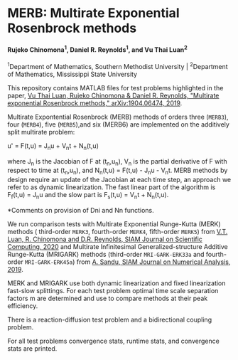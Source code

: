 # MERB: Multirate Exponential Rosenbrock methods #

#### Rujeko Chinomona<sup>1</sup>, Daniel R. Reynolds<sup>1</sup>, and Vu Thai Luan<sup>2</sup> ####
<sup>1</sup>Department of Mathematics, Southern Methodist University |
<sup>2</sup>Department of Mathematics, Mississippi State University

This repository contains MATLAB files for test problems highlighted in the paper, [Vu Thai Luan, Rujeko Chinomona & Daniel R. Reynolds, "Multirate exponential Rosenbrock methods," arXiv:1904.06474, 2019](https://arxiv.org/abs/1904.06474).

Multirate Expontential Rosenbrock (MERB) methods of orders three (`MERB3`), four (`MERB4`), five (`MERB5`),and six (MERB6) are implemented on the additively split multirate problem:

  u' = F(t,u) = J<sub>n</sub>u + V<sub>n</sub>t + N<sub>n</sub>(t,u)

where J<sub>n</sub> is the Jacobian of F at (t<sub>n</sub>,u<sub>n</sub>), V<sub>n</sub> is the partial derivative of F with respect to time at (t<sub>n</sub>,u<sub>n</sub>), and N<sub>n</sub>(t,u) = F(t,u) - J<sub>n</sub>u - V<sub>n</sub>t. MERB methods by design require an update of the Jacobian at each time step, an approach we refer to as dynamic linearization. The fast linear part of the algorithm is F<sub>f</sub>(t,u) = J<sub>n</sub>u and the slow
part is F<sub>s</sub>(t,u) = V<sub>n</sub>t + N<sub>n</sub>(t,u).

 *Comments on provision of Dni and Nn functions. 

We run comparison tests with Multirate Exponential Runge-Kutta (MERK) methods ( third-order ```MERK3```, fourth-order ```MERK4```, fifth-order ```MERK5```) from [V.T. Luan, R. Chinomona and D.R. Reynolds, SIAM Journal on Scientific Computing, 2020](https://doi.org/10.1137/19M125621X) and Multirate Infinitesimal Generalized-structure Additive Runge-Kutta (MRIGARK) methods (third-order ```MRI-GARK-ERK33a``` and fourth-order ```MRI-GARK-ERK45a```) from [A. Sandu, SIAM Journal on Numerical Analysis, 2019](https://doi.org/10.1137/18M1205492).

MERK and MRIGARK use both dynamic linearization and fixed linearization fast-slow splittings. For each test problem optimal time scale separation factors m are determined and use to compare methods at their peak efficiency.

There is a reaction-diffusion test problem and a bidirectional coupling problem.

For all test problems convergence stats, runtime stats, and convergence stats are printed.
